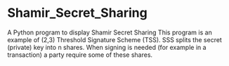 # Shamir_Secret_Sharing
A Python program to display Shamir Secret Sharing
This program is an example of (2,3) Threshold Signature Scheme (TSS).
SSS splits the secret (private) key into n shares. When signing is needed (for example in a transaction) a party require some of these shares.  
